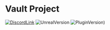 # Vault Project

[![DiscordLink](https://img.shields.io/discord/376875675505655808.svg?logo=discord)](https://discord.gg/RRYwhb) ![UnrealVersion](https://img.shields.io/badge/Unreal%20Engine-4.25.4-brightgreen) ![PluginVersion)](https://img.shields.io/badge/Version-V1.0.0-brightgreen.svg)


